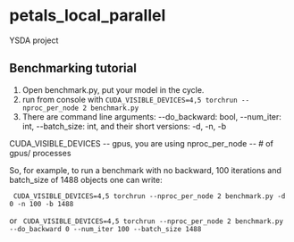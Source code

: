 # petals_local_parallel
YSDA project


## Benchmarking tutorial

1. Open benchmark.py, put your model in the cycle. 
2. run from console with ```CUDA_VISIBLE_DEVICES=4,5 torchrun --nproc_per_node 2 benchmark.py```
3. There are command line arguments: --do_backward: bool, --num_iter: int, --batch_size: int, 
and their short versions: -d, -n, -b

CUDA_VISIBLE_DEVICES -- gpus, you are using
nproc_per_node       -- # of gpus/ processes

So, for example, to run a benchmark with no backward, 100 iterations and batch_size of 1488 objects 
one can write: 

``` CUDA_VISIBLE_DEVICES=4,5 torchrun --nproc_per_node 2 benchmark.py -d 0 -n 100 -b 1488```

or ``` CUDA_VISIBLE_DEVICES=4,5 torchrun --nproc_per_node 2 benchmark.py --do_backward 0 --num_iter 100 --batch_size 1488```
